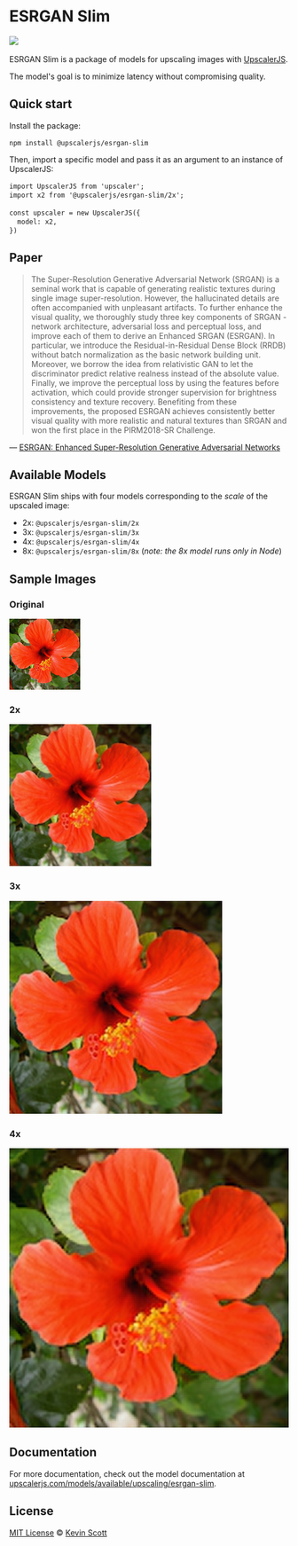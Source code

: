 # ESRGAN Slim

[![](https://data.jsdelivr.com/v1/package/npm/@upscalerjs/esrgan-slim/badge)](https://www.jsdelivr.com/package/npm/@upscalerjs/esrgan-slim)

ESRGAN Slim is a package of models for upscaling images with [UpscalerJS](https://upscalerjs.com).

The model's goal is to minimize latency without compromising quality.

## Quick start

Install the package:

```
npm install @upscalerjs/esrgan-slim
```

Then, import a specific model and pass it as an argument to an instance of UpscalerJS:

```
import UpscalerJS from 'upscaler';
import x2 from '@upscalerjs/esrgan-slim/2x';

const upscaler = new UpscalerJS({
  model: x2,
})
```

## Paper

> The Super-Resolution Generative Adversarial Network (SRGAN) is a seminal work that is capable of generating realistic textures during single image super-resolution. However, the hallucinated details are often accompanied with unpleasant artifacts. To further enhance the visual quality, we thoroughly study three key components of SRGAN - network architecture, adversarial loss and perceptual loss, and improve each of them to derive an Enhanced SRGAN (ESRGAN). In particular, we introduce the Residual-in-Residual Dense Block (RRDB) without batch normalization as the basic network building unit. Moreover, we borrow the idea from relativistic GAN to let the discriminator predict relative realness instead of the absolute value. Finally, we improve the perceptual loss by using the features before activation, which could provide stronger supervision for brightness consistency and texture recovery. Benefiting from these improvements, the proposed ESRGAN achieves consistently better visual quality with more realistic and natural textures than SRGAN and won the first place in the PIRM2018-SR Challenge.

&mdash; [ESRGAN: Enhanced Super-Resolution Generative Adversarial Networks](https://arxiv.org/abs/1809.00219)

## Available Models

ESRGAN Slim ships with four models corresponding to the _scale_ of the upscaled image:

- 2x: `@upscalerjs/esrgan-slim/2x`
- 3x: `@upscalerjs/esrgan-slim/3x`
- 4x: `@upscalerjs/esrgan-slim/4x`
- 8x: `@upscalerjs/esrgan-slim/8x` (_note: the 8x model runs only in Node_)

## Sample Images

### Original
![Original image](https://github.com/thekevinscott/UpscalerJS/blob/main/assets/flower.png?raw=true)

### 2x
![2x upscaled image](https://github.com/thekevinscott/UpscalerJS/blob/main/models/esrgan-slim/assets/samples/2x/flower.png?raw=true)

### 3x
![3x upscaled image](https://github.com/thekevinscott/UpscalerJS/blob/main/models/esrgan-slim/assets/samples/3x/flower.png?raw=true)

### 4x
![4x upscaled image](https://github.com/thekevinscott/UpscalerJS/blob/main/models/esrgan-slim/assets/samples/4x/flower.png?raw=true)

## Documentation

For more documentation, check out the model documentation at [upscalerjs.com/models/available/upscaling/esrgan-slim](https://upscalerjs.com/models/available/upscaling/esrgan-slim).

## License

[MIT License](https://oss.ninja/mit/developit/) © [Kevin Scott](https://thekevinscott.com)
